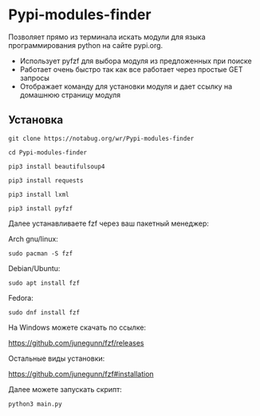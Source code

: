 # Pypi-modules-finder

Позволяет прямо из терминала искать модули для языка программирования python на сайте pypi.org.

* Использует pyfzf для выбора модуля из предложенных при поиске
* Работает очень быстро так как все работает через простые GET запросы
* Отображает команду для установки модуля и дает ссылку на домашнюю страницу модуля

## Установка

```
git clone https://notabug.org/wr/Pypi-modules-finder
```
```
cd Pypi-modules-finder
```
```
pip3 install beautifulsoup4
```
```
pip3 install requests
```
```
pip3 install lxml
```
```
pip3 install pyfzf
```

Далее устанавливаете fzf через ваш пакетный менеджер:

Arch gnu/linux:
```
sudo pacman -S fzf
```

Debian/Ubuntu:
```
sudo apt install fzf
```

Fedora:
```
sudo dnf install fzf
```

На Windows можете скачать по ссылке:

https://github.com/junegunn/fzf/releases

Остальные виды установки:

https://github.com/junegunn/fzf#installation

Далее можете запускать скрипт:

```
python3 main.py
```